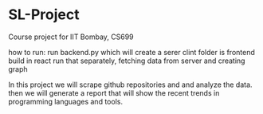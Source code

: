 # SL-Project
Course project for IIT Bombay, CS699

how to run:
    run backend.py which will create a serer
    clint folder is frontend build in react run that separately, fetching data from server and creating graph

In this project we will scrape github repositories and and analyze the data.
then we will generate a report that will show the recent trends in programming languages and tools.